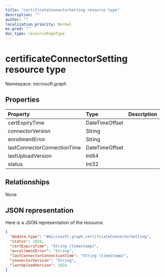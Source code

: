```yaml
---
title: "certificateConnectorSetting resource type"
description: ""
author: ""
localization_priority: Normal
ms.prod: ""
doc_type: resourcePageType
---
```


# certificateConnectorSetting resource type


Namespace: microsoft.graph



## Properties
|Property|Type|Description|
|:---|:---|:---|
|certExpiryTime|DateTimeOffset||
|connectorVersion|String||
|enrollmentError|String||
|lastConnectorConnectionTime|DateTimeOffset||
|lastUploadVersion|Int64||
|status|Int32||

## Relationships
None

## JSON representation
Here is a JSON representation of the resource.
<!-- {
  "blockType": "resource",
  "@odata.type": "microsoft.graph.certificateConnectorSetting"
}
-->
``` json
{
  "@odata.type": "#microsoft.graph.certificateConnectorSetting",
  "status": 1024,
  "certExpiryTime": "String (timestamp)",
  "enrollmentError": "String",
  "lastConnectorConnectionTime": "String (timestamp)",
  "connectorVersion": "String",
  "lastUploadVersion": 1024
}
```

